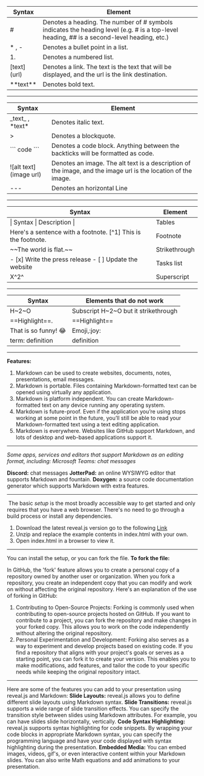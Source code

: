 |Syntax| Element|
|---|---|
| #	|Denotes a heading. The number of # symbols indicates the heading level (e.g. # is a top-level heading, ## is a second-level heading, etc.)|
| * , -	|Denotes a bullet point in a list.|
| 1.	|Denotes a numbered list.|
| \[text](url)	|Denotes a link. The text is the text that will be displayed, and the url is the link destination.|
|\*\*text\*\*	|Denotes bold text.|
                        
	
---



                        
|Syntax| Element|
|---|---|
| \_text\_ , \*text\*|Denotes italic text.|
| \>  |Denotes a blockquote.|
| \`\`\` code \`\`\` |Denotes a code block. Anything between the backticks will be formatted as code.|
| \![alt text](image url)	|Denotes an image. The alt text is a description of the image, and the image url is the location of the image.|
| \-\-\-	|Denotes an horizontal Line|
                        
	
---


                 
|Syntax| Element|
|---|---|
|\| Syntax \| Description \| | Tables|
|Here's a sentence with a footnote. \[\^1\] This is the footnote.|Footnote|
|\~\~The world is flat.\~\~|Strikethrough|
|\- \[x\] Write the press release        \- \[ \] Update the website |Tasks list|
|X\^2\^|Superscript|

                        
	
---



                        
|Syntax| Elements that do not work|
|---|---|
|H~2~O|Subscript H\~2\~O but it strikethrough|
| ==Highlight==.|\=\=Highlight\=\=|
|That is so funny! :joy:| Emoji,\:joy\: |
|term: definition|definition|

                        
	
---



      
**Features:**
1. Markdown can be used to create websites, documents, notes, presentations, email messages.
2. Markdown is portable. Files containing Markdown-formatted text can be opened using virtually any application. 
3. Markdown is platform independent. You can create Markdown-formatted text on any device running any operating system.
4. Markdown is future-proof. Even if the application you’re using stops working at some point in the future, you’ll still be able to read your Markdown-formatted text using a text editing application. 
5. Markdown is everywhere. Websites like GitHub support Markdown, and lots of desktop and web-based applications support it.

                        
	
---



      
*Some apps, services and editors that support Markdown as an editing format, including:
Microsoft Teams: chat messages*

**Discord:** chat messages
**JotterPad:** an online WYSIWYG editor that supports Markdown and fountain.
**Doxygen:** a source code documentation generator which supports Markdown with extra features.

                        
	
---



    
 The basic *setup* is the most broadly accessible way to get started and only requires that you have a web browser. There's no need to go through a build process or install any dependencies.
1. Download the latest reveal.js version go to the following [Link](https://revealjs.com/installation/)
2. Unzip and replace the example contents in index.html with your own.
3. Open index.html in a browser to view it.
  
                        
	
---



    
You can install the setup, or you can fork the file.
**To fork the file:**

In GitHub, the 'fork' feature allows you to create a personal copy of a repository owned by another user or organization. When you fork a repository, you create an independent copy that you can modify and work on without affecting the original repository. Here's an explanation of the use of forking in GitHub:
1. Contributing to Open-Source Projects: Forking is commonly used when contributing to open-source projects hosted on GitHub. If you want to contribute to a project, you can fork the repository and make changes in your forked copy. This allows you to work on the code independently without altering the original repository.
2. Personal Experimentation and Development: Forking also serves as a way to experiment and develop projects based on existing code. If you find a repository that aligns with your project's goals or serves as a starting point, you can fork it to create your version. This enables you to make modifications, add features, and tailor the code to your specific needs while keeping the original repository intact.
  
                        
	
---



 
 Here are some of the features you can add to your presentation using reveal.js and Markdown:
**Slide Layouts:** reveal.js allows you to define different slide layouts using Markdown syntax. 
**Slide Transitions:** reveal.js supports a wide range of slide transition effects. You can specify the transition style between slides using Markdown attributes. For example, you can have slides slide horizontally, vertically.
**Code Syntax Highlighting:** reveal.js supports syntax highlighting for code snippets. By wrapping your code blocks in appropriate Markdown syntax, you can specify the programming language and have your code displayed with syntax highlighting during the presentation.
**Embedded Media:** You can embed images, videos, gif's, or even interactive content within your Markdown slides. 
You can also write Math equations and add animations to your presentation.

